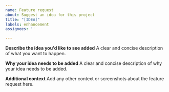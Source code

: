 ```yaml
---
name: Feature request
about: Suggest an idea for this project
title: "[IDEA]"
labels: enhancement
assignees: ''

---
```


**Describe the idea you'd like to see added**
A clear and concise description of what you want to happen.

**Why your idea needs to be added**
A clear and concise description of why your idea needs to be added.

**Additional context**
Add any other context or screenshots about the feature request here.
